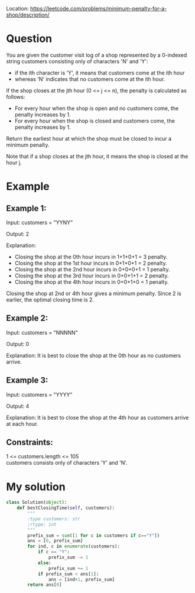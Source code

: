 Location: https://leetcode.com/problems/minimum-penalty-for-a-shop/description/
# Question
You are given the customer visit log of a shop represented by a 0-indexed string customers consisting only of characters 'N' and 'Y':

- if the ith character is 'Y', it means that customers come at the ith hour
- whereas 'N' indicates that no customers come at the ith hour.

If the shop closes at the jth hour (0 <= j <= n), the penalty is calculated as follows:

- For every hour when the shop is open and no customers come, the penalty increases by 1.
- For every hour when the shop is closed and customers come, the penalty increases by 1.

Return the earliest hour at which the shop must be closed to incur a minimum penalty.

Note that if a shop closes at the jth hour, it means the shop is closed at the hour j.
 
# Example

## Example 1:

Input: customers = "YYNY"

Output: 2

Explanation: 
- Closing the shop at the 0th hour incurs in 1+1+0+1 = 3 penalty.
- Closing the shop at the 1st hour incurs in 0+1+0+1 = 2 penalty.
- Closing the shop at the 2nd hour incurs in 0+0+0+1 = 1 penalty.
- Closing the shop at the 3rd hour incurs in 0+0+1+1 = 2 penalty.
- Closing the shop at the 4th hour incurs in 0+0+1+0 = 1 penalty.

Closing the shop at 2nd or 4th hour gives a minimum penalty. Since 2 is earlier, the optimal closing time is 2.

## Example 2:

Input: customers = "NNNNN"

Output: 0

Explanation: It is best to close the shop at the 0th hour as no customers arrive.

## Example 3:

Input: customers = "YYYY"

Output: 4

Explanation: It is best to close the shop at the 4th hour as customers arrive at each hour.
 

## Constraints:

1 <= customers.length <= 105\
customers consists only of characters 'Y' and 'N'.
 

# My solution 
```python
class Solution(object):
    def bestClosingTime(self, customers):
        """
        :type customers: str
        :rtype: int
        """
        prefix_sum = sum([1 for c in customers if c=="Y"])
        ans = [0, prefix_sum]
        for ind, c in enumerate(customers):
            if c == "Y":
                prefix_sum -= 1
            else:
                prefix_sum += 1
            if prefix_sum < ans[1]:
                ans = [ind+1, prefix_sum]
        return ans[0]

```
